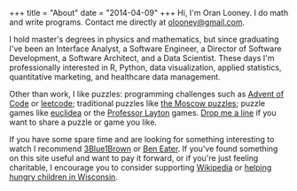 +++
title = "About"
date = "2014-04-09"
+++
Hi, I'm Oran Looney. I do math and write programs. Contact me directly at
<a href="mailto:olooney@gmail.com">olooney@gmail.com</a>.

I hold master's degrees in physics and mathematics, but since graduating
I've been an Interface Analyst, a Software Engineer, a Director of
Software Development, a Software Architect, and a Data Scientist. These days
I'm professionally interested in R, Python, data visualization, applied
statistics, quantitative marketing, and healthcare data management. 

Other than work, I like puzzles: programming challenges such as [Advent of Code][1] or
[leetcode][2]; traditional puzzles like [the Moscow puzzles][3]; puzzle games like
[euclidea][4] or the [Professor Layton][5] games. 
<a href="mailto:olooney@gmail.com">Drop me a line</a> if you want to share a puzzle or game you like.

If you have some spare time and are looking for something interesting to watch I recommend [3Blue1Brown][6] or [Ben Eater][7]. If you've found something on this site useful and want to pay it forward, or if you're just feeling charitable, I encourage you to consider supporting [Wikipedia][8] or [helping hungry children in Wisconsin][9].




[1]: https://adventofcode.com/
[2]: https://leetcode.com/
[3]: https://www.amazon.com/Moscow-Puzzles-Mathematical-Recreations-Recreational/dp/0486270785/
[4]: https://www.euclidea.xyz/
[5]: https://en.wikipedia.org/wiki/Professor_Layton 
[6]: https://www.youtube.com/channel/UCYO_jab_esuFRV4b17AJtAw
[7]: https://www.youtube.com/user/eaterbc
[8]: https://donate.wikimedia.org/
[9]: https://www.charitynavigator.org/index.cfm?bay=search.summary&orgid=8121

